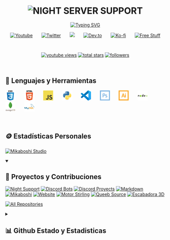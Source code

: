 <h1 align="center">
  <img src="https://cdn.discordapp.com/attachments/1027458270589362257/1115852211726065715/11.gif" alt="NIGHT SERVER SUPPORT"/>
</h1>

<p align="center">
  <a href="https://github.com/MikaboshiDev">
    <img src="https://readme-typing-svg.demolab.com?font=Fira+Code&pause=1000&color=F702E9&center=falso&vCenter=falso&repeat=cierto&width=435&lines=Un+Creador+de+Aplicaciones+y+Bots;Amante+del+Manga+y+las+Animaciones;Siempre+buscando+nuevas+experiencias" alt="Typing SVG" />
  </a>
</p>

<!-- Social icons section -->
<p align="center">
  <a href="https://www.youtube.com/watch?v=WCCWsSkF5MY&list=RD41MeYv5iCkE&index=2"><img width="32px" alt="Youtube" title="Youtube" src="https://i.imgur.com/qiXu7b2.png"/></a>
  &#8287;&#8287;&#8287;&#8287;&#8287;
  <a href="https://twitter.com/The_WorkNight"><img width="32px" alt="Twitter" title="Twitter" src="https://i.imgur.com/OXZM1L6.png"/></a>
  &#8287;&#8287;&#8287;&#8287;&#8287;
  <a href="https://discord.gg/pgDje8S3Ed" alt="Discord" title="Night Server Suppot"><img width="32px" src="https://i.imgur.com/OViZO8J.png"/></a>
  &#8287;&#8287;&#8287;&#8287;&#8287;
  <a href="https://dev.to/mikaboshidev"><img width="32px" alt="Dev.to" title="MikaboshiDev Dev.to" src="https://i.imgur.com/mVm29vK.png"></a>
  &#8287;&#8287;&#8287;&#8287;&#8287;
  <a href="#"><img width="32px" alt="Ko-fi" title="Buy me a coffee" src="https://i.imgur.com/PpLeD3K.png"/></a>
  &#8287;&#8287;&#8287;&#8287;&#8287;
  <a href="#"><img width="32px" alt="Free Stuff" title="Free gifts for you" src="https://i.imgur.com/0uVwkoZ.png"/></a>
</p>

<br/>
<p align="center">
  <a href="https://www.youtube.com/c/DevProTips">
    <img alt="youtube views" title="YouTube views" src="https://freshidea.com/jonah/app/youtube-stats-badges/view-count-badge.php"/></a> 
  <a href="https://github.com/MikaboshiDev?tab=repositories&sort=stargazers">
    <img alt="total stars" title="Total stars on GitHub" src="https://custom-icon-badges.demolab.com/github/stars/MikaboshiDev?color=55960c&style=for-the-badge&labelColor=488207&logo=star"/></a>
  <a href="https://github.com/MikaboshiDev?tab=followers">
    <img alt="followers" title="Follow me on Github" src="https://custom-icon-badges.demolab.com/github/followers/MikaboshiDev?color=236ad3&labelColor=1155ba&style=for-the-badge&logo=person-add&label=Follow&logoColor=white"/></a>
</p>

<br/>
<p align="center">
  <h2>📄 Lenguajes y Herramientas</h2>  
  <a href="https://www.css.org/"><img width="32px" alt="Css" title="Css3" src="https://raw.githubusercontent.com/devicons/devicon/master/icons/css3/css3-original-wordmark.svg"/></a>
  &#8287;&#8287;&#8287;&#8287;&#8287;
  <a href="https://www.w3.org/html/"><img width="32px" alt="Html" title="Html5" src="https://raw.githubusercontent.com/devicons/devicon/master/icons/html5/html5-original-wordmark.svg"/></a>
  &#8287;&#8287;&#8287;&#8287;&#8287;
  <a href="https://www.javascript.com/"><img width="32px" alt="Javascript" title="Javascript" src="https://raw.githubusercontent.com/devicons/devicon/master/icons/javascript/javascript-original.svg"/></a>
  &#8287;&#8287;&#8287;&#8287;&#8287;
  <a href="https://www.python.org/"><img width="32px" alt="Python" title="Python" src="https://raw.githubusercontent.com/devicons/devicon/master/icons/python/python-original.svg"/></a>
  &#8287;&#8287;&#8287;&#8287;&#8287;
  <a href="https://code.visualstudio.com/"><img width="32px" alt="Visual Studio Code" title="Visual Studio Code" src="https://raw.githubusercontent.com/devicons/devicon/master/icons/vscode/vscode-original.svg"/></a>
  &#8287;&#8287;&#8287;&#8287;&#8287;
  <a href="https://www.adobe.com/products/photoshop.html"><img width="32px" alt="Photoshop" title="Adobe Photoshop" src="https://raw.githubusercontent.com/devicons/devicon/master/icons/photoshop/photoshop-line.svg"/></a>
  &#8287;&#8287;&#8287;&#8287;&#8287;
  <a href="https://www.adobe.com/products/illustrator.html"><img width="32px" alt="Illustrator" title="Adobe Illustrator" src="https://raw.githubusercontent.com/devicons/devicon/master/icons/illustrator/illustrator-line.svg"/></a>
  &#8287;&#8287;&#8287;&#8287;&#8287;
  <a href="https://nodejs.org/es"><img width="32px" alt="Node JS" title="Node JS" src="https://raw.githubusercontent.com/devicons/devicon/master/icons/nodejs/nodejs-original-wordmark.svg"/></a>
  &#8287;&#8287;&#8287;&#8287;&#8287;
  <a href="https://www.mongodb.com/es"><img width="32px" alt="Mongo DB" title="Mongo DB" src="https://raw.githubusercontent.com/devicons/devicon/master/icons/mongodb/mongodb-original-wordmark.svg"/></a>
  &#8287;&#8287;&#8287;&#8287;&#8287;
  <a href="https://www.mysql.com/"><img width="32px" alt="MySql" title="MySql" src="https://raw.githubusercontent.com/devicons/devicon/master/icons/mysql/mysql-original-wordmark.svg"/></a>
  &#8287;&#8287;&#8287;&#8287;&#8287;
</p>

<br/>

<p align="center">
  <h2>🪙 Estadísticas Personales</h2>
  <a href="https://discord.gg/pgDje8S3Ed"><img alt="Mikaboshi Studio" src="https://github-readme-activity-graph.vercel.app/graph/?username=MikaboshiDev&bg_color=1F222E&color=F8D866&line=F85D7F&point=FFFFFF&hide_border=true" /></a>
</p>

<details open> 
  <summary><h2>📕 Proyectos y Contribuciones</h2></summary>
  <p align="left">
    <a href="https://github.com/MikaboshiDev/Night-Support"><img width="278" src="https://github-readme-stats.vercel.app/api/pin/?username=MikaboshiDev&repo=Night-Support&theme=react&bg_color=1F222E&title_color=F85D7F&hide_border=true&icon_color=F8D866&show_icons=false&show_description=false" alt="Night Support"></a>
    <a href="https://github.com/MikaboshiDev/discordBots"><img width="278" src="https://github-readme-stats.vercel.app/api/pin/?username=MikaboshiDev&repo=discordBots&theme=react&bg_color=1F222E&title_color=F85D7F&hide_border=true&icon_color=F8D866&show_icons=false&show_description=false" alt="Discord Bots"></a>
    <a href="https://github.com/MikaboshiDev/discordProyects"><img width="278" src="https://github-readme-stats.vercel.app/api/pin/?username=MikaboshiDev&repo=discordProyects&theme=react&bg_color=1F222E&title_color=F85D7F&hide_border=true&icon_color=F8D866&show_icons=false&show_description=false" alt="Discord Proyects"></a>
    <a href="https://github.com/MikaboshiDev/Markdown"><img width="278" src="https://github-readme-stats.vercel.app/api/pin/?username=MikaboshiDev&repo=Markdown&theme=react&bg_color=1F222E&title_color=F85D7F&hide_border=true&icon_color=F8D866&show_icons=false&show_description=false" alt="Markdown"></a>
    <a href="https://github.com/MikaboshiDev/MikaboshiDev.github.io"><img width="278" src="https://github-readme-stats.vercel.app/api/pin/?username=MikaboshiDev&repo=MikaboshiDev.github.io&theme=react&bg_color=1F222E&title_color=F85D7F&hide_border=true&icon_color=F8D866&show_icons=false&show_description=false" alt="Mikaboshi"></a>
    <a href="https://github.com/MikaboshiDev/Website"><img width="278" src="https://github-readme-stats.vercel.app/api/pin/?username=MikaboshiDev&repo=Website&theme=react&bg_color=1F222E&title_color=F85D7F&hide_border=true&icon_color=F8D866&show_icons=false&show_description=false" alt="Website"></a>
    <a href="https://github.com/MikaboshiDev/MotorStirling"><img width="278" src="https://github-readme-stats.vercel.app/api/pin/?username=MikaboshiDev&repo=MotorStirling&theme=react&bg_color=1F222E&title_color=F85D7F&hide_border=true&icon_color=F8D866&show_icons=false&show_description=false" alt="Motor Stirling"></a>
    <a href="https://github.com/MikaboshiDev/QueenSource"><img width="278" src="https://github-readme-stats.vercel.app/api/pin/?username=MikaboshiDev&repo=QueenSource&theme=react&bg_color=1F222E&title_color=F85D7F&hide_border=true&icon_color=F8D866&show_icons=false&show_description=false" alt="Queeb Source"></a>
    <a href="https://github.com/MikaboshiDev/escabadora3D"><img width="278" src="https://github-readme-stats.vercel.app/api/pin/?username=MikaboshiDev&repo=escabadora3D&theme=react&bg_color=1F222E&title_color=F85D7F&hide_border=true&icon_color=F8D866&show_icons=false&show_description=false" alt="Escabadora 3D"></a>
  </p>

  <p align="left">
    <a href="https://github.com/MikaboshiDev?tab=repositories"><img alt="All Repositories" title="All Repositories" src="https://custom-icon-badges.demolab.com/badge/-Click%20Here%20For%20All%20My%20Forks-1F222E?style=for-the-badge&logoColor=white&logo=fork"/></a>
  </p>
</details>

<details> 
  <summary><h2>📊 Github Estado y Estadisticas</h2></summary>

  <h3>🔥 Estadísticas de Racha</h3>

  <p>
    <a href="https://github.com/MikaboshiDev?tab=repositories">
      <img title="🔥 Get streak stats for your profile at git.io/streak-stats" alt="MikaboshiDev's streak" src="https://streak-stats.demolab.com/?user=MikaboshiDev&theme=monokai-metallian&hide_border=true"/>
    </a>
  </p>

  <h3>💻 GitHub Perfil</h3>

<a href="https://github.com/anuraghazra/github-readme-stats"><img alt="DenverCoder1's Github Stats" src="https://denvercoder1-github-readme-stats.vercel.app/api/?username=MikaboshiDev&show_icons=true&include_all_commits=true&count_private=true&theme=react&hide_border=true&bg_color=1F222E&title_color=F85D7F&icon_color=F8D866" height="192px"/></a>
<a href="https://github.com/anuraghazra/github-readme-stats"><img alt="DenverCoder1's Top Languages" src="https://denvercoder1-github-readme-stats.vercel.app/api/top-langs/?username=MikaboshiDev&langs_count=8&layout=compact&theme=react&hide_border=true&bg_color=1F222E&title_color=F85D7F&icon_color=F8D866&hide=Jupyter%20Notebook,Roff" height="192px"/></a>
<br/>
</details>
